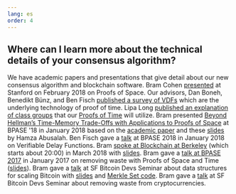 ```yaml
---
lang: es
order: 4
---
```


Where can I learn more about the technical details of your consensus algorithm?
-------------------------

We have academic papers and presentations that give detail about our new consensus algorithm and blockchain software. Bram Cohen [presented](https://www.youtube.com/watch?v=2Zlcgt8FVz4) at Stanford on February 2018 on Proofs of Space. Our advisors, Dan Boneh, Benedikt Bünz, and Ben Fisch [published a survey of VDFs](https://eprint.iacr.org/2018/712.pdf) which are the underlying technology of proof of time. Lipa Long [published an explanation of class groups](https://github.com/Chia-Network/vdf-competition/blob/master/classgroups.pdf) that our [Proofs of Time](https://eprint.iacr.org/2018/627.pdf) will utilize. Bram presented [Beyond Hellman’s Time-Memory Trade-Offs with Applications to Proofs of Space](https://www.youtube.com/watch?v=iqxkO7C-cyk) at BPASE '18 in January 2018 based on the [academic paper](https://eprint.iacr.org/2017/893) and these [slides](https://view.publitas.com/chia-network/pbase18slides/page/1) by Hamza Abusalah. Ben Fisch gave a [talk](https://www.youtube.com/watch?v=qUoagL7OZ1k&feature=youtu.be) at BPASE 2018 in January 2018 on Verifiable Delay Functions. Bram [spoke at Blockchain at Berkeley](https://www.facebook.com/BlockchainatBerkeley/videos/2006069823011271/) (which starts about 20:00) in March 2018 with [slides](https://cyber.stanford.edu/sites/g/files/sbiybj9936/f/bramcohen.pdf). Bram gave a [talk at BPASE 2017](https://www.youtube.com/watch?v=aYG0NxoG7yw) in January 2017 on removing waste with Proofs of Space and Time ([slides](https://cyber.stanford.edu/sites/g/files/sbiybj9936/f/bramcohen.pdf)). Bram gave a [talk](https://www.youtube.com/watch?v=zZaB4hM8SQ4) at SF Bitcoin Devs Seminar about data structures for scaling Bitcoin with [slides](https://view.publitas.com/chia-network/bitcoin_data_structures/) and [Merkle Set code](https://github.com/bramcohen/MerkleSet). Bram gave a [talk](https://www.youtube.com/watch?v=zZaB4hM8SQ4) at SF Bitcoin Devs Seminar about removing waste from cryptocurrencies.
